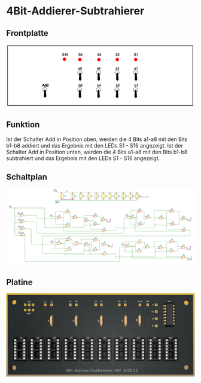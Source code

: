 # 4Bit-Addierer-Subtrahierer

## Frontplatte
![image](https://github.com/frankyhub/png/blob/master/Add-Sub4.png)

## Funktion
Ist der Schalter Add in Position oben, werden die 4 Bits a1-a8 mit den Bits b1-b8 addiert und das Ergebnis mit den LEDs S1 - S16 angezeigt.
Ist der Schalter Add in Position unten, werden die 4 Bits a1-a8 mit den Bits b1-b8 subtrahiert und das Ergebnis mit den LEDs S1 - S16 angezeigt.

## Schaltplan
![image](https://github.com/frankyhub/png/blob/master/Add-Sub3.png)


## Platine
![image](https://github.com/frankyhub/png/blob/master/Add-Sub1.png)





